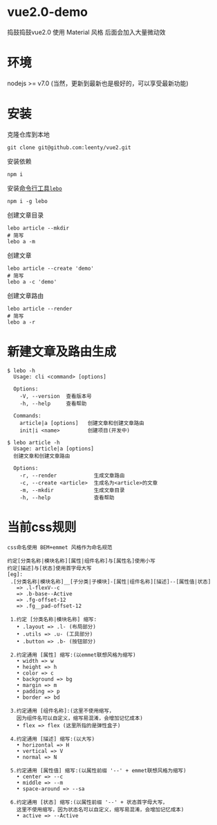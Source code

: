 # vue2.0-demo
捣鼓捣鼓vue2.0
使用 Material 风格
后面会加入大量微动效

# 环境
nodejs >= v7.0 (当然，更新到最新也是极好的，可以享受最新功能)

# 安装
克隆仓库到本地
```
git clone git@github.com:leenty/vue2.git
```
安装依赖
```
npm i
```
安装[命令行工具`lebo`](https://github.com/leenty/lebo)
```
npm i -g lebo
```
创建文章目录
```
lebo article --mkdir
# 简写
lebo a -m
```
创建文章
```
lebo article --create 'demo'
# 简写
lebo a -c 'demo'
```
创建文章路由
```
lebo article --render
# 简写
lebo a -r
```

# 新建文章及路由生成
```
$ lebo -h
  Usage: cli <command> [options]

  Options:
    -V, --version  查看版本号
    -h, --help     查看帮助

  Commands:
    article|a [options]   创建文章和创建文章路由
    init|i <name>         创建项目(开发中)

$ lebo article -h
  Usage: article|a [options]
  创建文章和创建文章路由

  Options:
    -r, --render            生成文章路由
    -c, --create <article>  生成名为<article>的文章
    -m, --mkdir             生成文章目录
    -h, --help              查看帮助
```

# 当前css规则
```
css命名使用 BEM+emmet 风格作为命名规范

约定[分类名称|模块名称][属性|组件名称]与[属性名]使用小写
约定[描述]与[状态]使用首字母大写
[eg]:
 .[分类名称|模块名称]__[子分类|子模块]-[属性|组件名称][描述]--[属性值|状态]
   => .l-flexV--c
   => .b-base--Active
   => .fg-offset-12
   => .fg__pad-offset-12

 1.约定 [分类名称|模块名称] 缩写:
   • .layout => .l- (布局部分)
   • .utils => .u- (工具部分)
   • .button => .b- (按钮部分)
   
 2.约定通用 [属性] 缩写:(以emmet联想风格为缩写)
   • width => w
   • height => h
   • color => c
   • background => bg
   • margin => m
   • padding => p
   • border => bd
   
 3.约定通用 [组件名称]:(这里不使用缩写，
   因为组件名可以自定义，缩写易混淆，会增加记忆成本)
   • flex => flex (这里所指的是弹性盒子)
   
 4.约定通用 [描述] 缩写:(以大写)
   • horizontal => H
   • vertical => V
   • normal => N
   
 5.约定通用 [属性值] 缩写:(以属性前缀 '--' + emmet联想风格为缩写)
   • center => --c
   • middle => --m
   • space-around => --sa
   
 6.约定通用 [状态] 缩写:(以属性前缀 '--' + 状态首字母大写，
   这里不使用缩写，因为状态名可以自定义，缩写易混淆，会增加记忆成本)
   • active => --Active
```